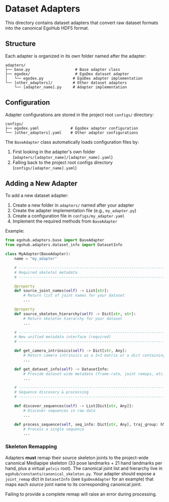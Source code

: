 # Dataset Adapters

This directory contains dataset adapters that convert raw dataset formats into the canonical EgoHub HDF5 format.

## Structure

Each adapter is organized in its own folder named after the adapter:

```
adapters/
├── base.py                    # Base adapter class
├── egodex/                    # EgoDex dataset adapter
│   └── egodex.py             # EgoDex adapter implementation
└── [other_adapters]/         # Other dataset adapters
    └── [adapter_name].py     # Adapter implementation
```

## Configuration

Adapter configurations are stored in the project root `configs/` directory:

```
configs/
├── egodex.yaml              # EgoDex adapter configuration
└── [other_adapters].yaml    # Other adapter configurations
```

The `BaseAdapter` class automatically loads configuration files by:
1. First looking in the adapter's own folder (`adapters/[adapter_name]/[adapter_name].yaml`)
2. Falling back to the project root configs directory (`configs/[adapter_name].yaml`)

## Adding a New Adapter

To add a new dataset adapter:

1. Create a new folder in `adapters/` named after your adapter
2. Create the adapter implementation file (e.g., `my_adapter.py`)
3. Create a configuration file in `configs/my_adapter.yaml`
4. Implement the required methods from `BaseAdapter`

Example:
```python
from egohub.adapters.base import BaseAdapter
from egohub.adapters.dataset_info import DatasetInfo

class MyAdapter(BaseAdapter):
    name = "my_adapter"

    # ------------------------------------------------------------------
    # Required skeletal metadata
    # ------------------------------------------------------------------

    @property
    def source_joint_names(self) -> List[str]:
        # Return list of joint names for your dataset
        ...

    @property
    def source_skeleton_hierarchy(self) -> Dict[str, str]:
        # Return skeleton hierarchy for your dataset
        ...

    # ------------------------------------------------------------------
    # New unified metadata interface (required)
    # ------------------------------------------------------------------

    def get_camera_intrinsics(self) -> Dict[str, Any]:
        # Return camera intrinsics as a 3×3 matrix or a dict containing one
        ...

    def get_dataset_info(self) -> DatasetInfo:
        # Provide dataset-wide metadata (frame-rate, joint remaps, etc.)
        ...

    # ------------------------------------------------------------------
    # Sequence discovery & processing
    # ------------------------------------------------------------------

    def discover_sequences(self) -> List[Dict[str, Any]]:
        # Discover sequences in raw data
        ...

    def process_sequence(self, seq_info: Dict[str, Any], traj_group: h5py.Group):
        # Process a single sequence
        ...
```

### Skeleton Remapping

Adapters **must** remap their source skeleton joints to the project-wide canonical
Mediapipe skeleton (33 pose landmarks + 21 hand landmarks per hand, plus a
virtual `pelvis` root).  The canonical joint list and hierarchy live in
`egohub/constants/canonical_skeleton.py`.  Your adapter should expose a
`joint_remap` dict in `DatasetInfo` (see `EgoDexAdapter` for an example) that
maps each *source* joint name to its corresponding canonical joint.

Failing to provide a complete remap will raise an error during processing. 